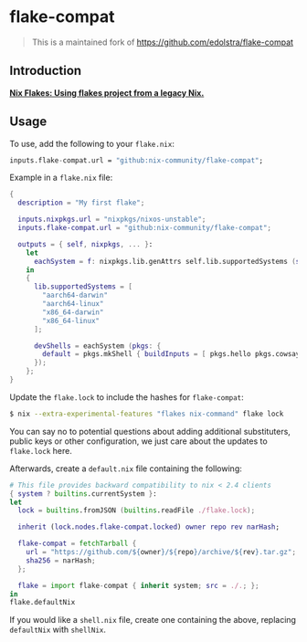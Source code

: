 # flake-compat

> This is a maintained fork of <https://github.com/edolstra/flake-compat>

## Introduction

**[Nix Flakes: Using flakes project from a legacy Nix.](https://nixos.wiki/wiki/Flakes#Using_flakes_project_from_a_legacy_Nix)**

## Usage

To use, add the following to your `flake.nix`:

```nix
inputs.flake-compat.url = "github:nix-community/flake-compat";
```

Example in a `flake.nix` file:

```nix
{
  description = "My first flake";

  inputs.nixpkgs.url = "nixpkgs/nixos-unstable";
  inputs.flake-compat.url = "github:nix-community/flake-compat";

  outputs = { self, nixpkgs, ... }:
    let
      eachSystem = f: nixpkgs.lib.genAttrs self.lib.supportedSystems (system: f nixpkgs.legacyPackages.${system});
    in
    {
      lib.supportedSystems = [
        "aarch64-darwin"
        "aarch64-linux"
        "x86_64-darwin"
        "x86_64-linux"
      ];

      devShells = eachSystem (pkgs: {
        default = pkgs.mkShell { buildInputs = [ pkgs.hello pkgs.cowsay ]; };
      });
    };
}
```

Update the `flake.lock` to include the hashes for `flake-compat`:

```sh
$ nix --extra-experimental-features "flakes nix-command" flake lock
```
You can say no to potential questions about adding additional substituters,
public keys or other configuration, we just care about the updates to
`flake.lock` here.

Afterwards, create a `default.nix` file containing the following:

```nix
# This file provides backward compatibility to nix < 2.4 clients
{ system ? builtins.currentSystem }:
let
  lock = builtins.fromJSON (builtins.readFile ./flake.lock);

  inherit (lock.nodes.flake-compat.locked) owner repo rev narHash;

  flake-compat = fetchTarball {
    url = "https://github.com/${owner}/${repo}/archive/${rev}.tar.gz";
    sha256 = narHash;
  };

  flake = import flake-compat { inherit system; src = ./.; };
in
flake.defaultNix
```

If you would like a `shell.nix` file, create one containing the above, replacing `defaultNix` with `shellNix`.
